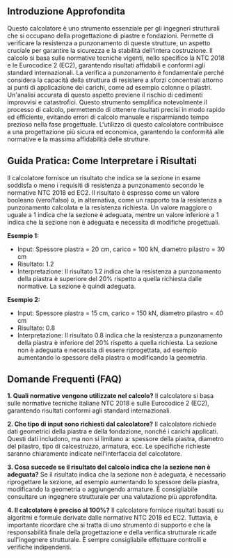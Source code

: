 ## Introduzione Approfondita

Questo calcolatore è uno strumento essenziale per gli ingegneri strutturali che si occupano della progettazione di piastre e fondazioni.  Permette di verificare la resistenza a punzonamento di queste strutture, un aspetto cruciale per garantire la sicurezza e la stabilità dell'intera costruzione. Il calcolo si basa sulle normative tecniche vigenti, nello specifico la NTC 2018 e le Eurocodice 2 (EC2), garantendo risultati affidabili e conformi agli standard internazionali.  La verifica a punzonamento è fondamentale perché considera la capacità della struttura di resistere a sforzi concentrati attorno ai punti di applicazione dei carichi, come ad esempio colonne o pilastri.  Un'analisi accurata di questo aspetto previene il rischio di cedimenti improvvisi e catastrofici. Questo strumento semplifica notevolmente il processo di calcolo, permettendo di ottenere risultati precisi in modo rapido ed efficiente, evitando errori di calcolo manuale e risparmiando tempo prezioso nella fase progettuale.  L'utilizzo di questo calcolatore contribuisce a una progettazione più sicura ed economica, garantendo la conformità alle normative e la massima affidabilità delle strutture.

## Guida Pratica: Come Interpretare i Risultati

Il calcolatore fornisce un risultato che indica se la sezione in esame soddisfa o meno i requisiti di resistenza a punzonamento secondo le normative NTC 2018 ed EC2.  Il risultato è espresso come un valore booleano (vero/falso) o, in alternativa, come un rapporto tra la resistenza a punzonamento calcolata e la resistenza richiesta. Un valore maggiore o uguale a 1 indica che la sezione è adeguata, mentre un valore inferiore a 1 indica che la sezione non è adeguata e necessita di modifiche progettuali.

**Esempio 1:**
- Input: Spessore piastra = 20 cm, carico = 100 kN, diametro pilastro = 30 cm
- Risultato:  1.2
- Interpretazione: Il risultato 1.2 indica che la resistenza a punzonamento della piastra è superiore del 20% rispetto a quella richiesta dalle normative. La sezione è quindi adeguata.

**Esempio 2:**
- Input: Spessore piastra = 15 cm, carico = 150 kN, diametro pilastro = 40 cm
- Risultato: 0.8
- Interpretazione: Il risultato 0.8 indica che la resistenza a punzonamento della piastra è inferiore del 20% rispetto a quella richiesta. La sezione non è adeguata e necessita di essere riprogettata, ad esempio aumentando lo spessore della piastra o modificando la geometria.

## Domande Frequenti (FAQ)

**1. Quali normative vengono utilizzate nel calcolo?**
Il calcolatore si basa sulle normative tecniche italiane NTC 2018 e sulle Eurocodice 2 (EC2), garantendo risultati conformi agli standard internazionali.

**2. Che tipo di input sono richiesti dal calcolatore?**
Il calcolatore richiede dati geometrici della piastra e della fondazione, nonché i carichi applicati.  Questi dati includono, ma non si limitano a: spessore della piastra, diametro del pilastro, tipo di calcestruzzo, armatura, ecc.  Le specifiche richieste saranno chiaramente indicate nell'interfaccia del calcolatore.

**3. Cosa succede se il risultato del calcolo indica che la sezione non è adeguata?**
Se il risultato indica che la sezione non è adeguata, è necessario riprogettare la sezione, ad esempio aumentando lo spessore della piastra, modificando la geometria o aggiungendo armature.  È consigliabile consultare un ingegnere strutturale per una valutazione più approfondita.

**4. Il calcolatore è preciso al 100%?**
Il calcolatore fornisce risultati basati su algoritmi e formule derivate dalle normative NTC 2018 ed EC2.  Tuttavia, è importante ricordare che si tratta di uno strumento di supporto e che la responsabilità finale della progettazione e della verifica strutturale ricade sull'ingegnere strutturale.  È sempre consigliabile effettuare controlli e verifiche indipendenti.